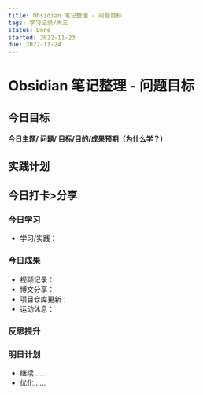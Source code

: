 ```yaml
---
title: Obsidian 笔记整理 - 问题目标
tags: 学习记录/周三
status: Done
started: 2022-11-23
due: 2022-11-24
---
```

# Obsidian 笔记整理 - 问题目标

## 今日目标
#### 今日主题/ 问题/ 目标/**目的**/成果预期（**为什么学**？）

## 实践计划
## 今日打卡>分享
### 今日学习
- 学习/实践：
### 今日成果
- 视频记录：
- 博文分享：
- 项目仓库更新：
- 运动休息：
### 反思提升
### 明日计划
- 继续……
- 优化……
